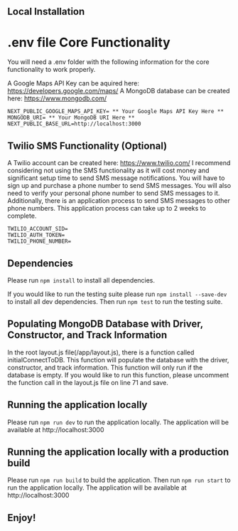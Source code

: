 ## Local Installation

# .env file Core Functionality
You will need a .env folder with the following information for the core functionality to work properly. 

A Google Maps API Key can be aquired here: https://developers.google.com/maps/
A MongoDB database can be created here: https://www.mongodb.com/

```dotenv
NEXT_PUBLIC_GOOGLE_MAPS_API_KEY= ** Your Google Maps API Key Here **
MONGODB_URI= ** Your MongoDB URI Here ** 
NEXT_PUBLIC_BASE_URL=http://localhost:3000
```

## Twilio SMS Functionality (Optional)
A Twilio account can be created here: https://www.twilio.com/
I recommend considering not using the SMS functionality as it will cost money and significant setup time to send SMS message notifications. You will have to sign up and purchase a phone number to send SMS messages. You will also need to verify your personal phone number to send SMS messages to it. Additionally, there is an application process to send SMS messages to other phone numbers. This application process can take up to 2 weeks to complete. 

```dotenv
TWILIO_ACCOUNT_SID=
TWILIO_AUTH_TOKEN=
TWILIO_PHONE_NUMBER=
```

## Dependencies
Please run `npm install` to install all dependencies.

If you would like to run the testing suite please run `npm install --save-dev` to install all dev dependencies. Then run `npm test` to run the testing suite.

## Populating MongoDB Database with Driver, Constructor, and Track Information
In the root layout.js file(/app/layout.js), there is a function called initialConnectToDB. This function will populate the database with the driver, constructor, and track information. This function will only run if the database is empty. If you would like to run this function, please uncomment the function call in the layout.js file on line 71 and save. 

## Running the application locally
Please run `npm run dev` to run the application locally. The application will be available at http://localhost:3000

## Running the application locally with a production build
Please run `npm run build` to build the application. Then run `npm run start` to run the application locally. The application will be available at http://localhost:3000

## Enjoy!




